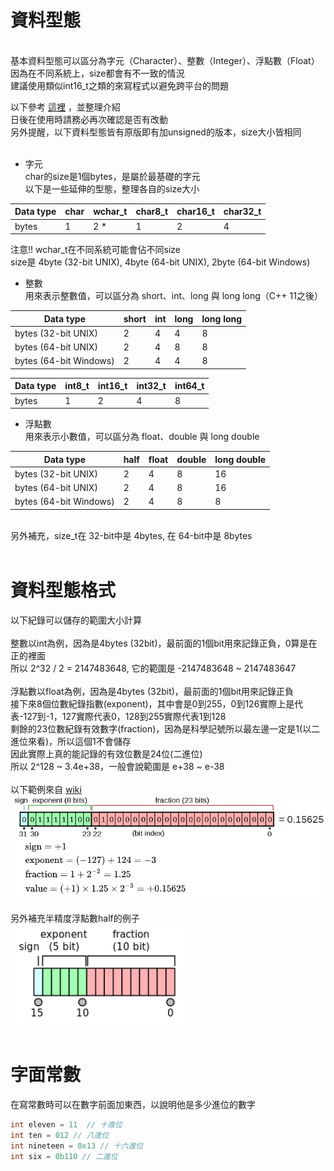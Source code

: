 資料型態<br>
=======
<br>
基本資料型態可以區分為字元（Character）、整數（Integer）、浮點數（Float）<br>
因為在不同系統上，size都會有不一致的情況<br>
建議使用類似int16_t之類的來寫程式以避免跨平台的問題<br>

以下參考 [這裡](https://www.ibm.com/docs/en/ibm-mq/9.0?topic=platforms-standard-data-types-unix-linux-windows)
，並整理介紹<br>
日後在使用時請務必再次確認是否有改動<br>
另外提醒，以下資料型態皆有原版即有加unsigned的版本，size大小皆相同<br>
<br>

* 字元<br>
char的size是1個bytes，是屬於最基礎的字元<br>
以下是一些延伸的型態，整理各自的size大小<br>

Data type | char | wchar_t | char8_t | char16_t | char32_t
--- | --- | --- | --- | --- | --- 
bytes  | 1 | 2 * | 1 | 2 | 4

注意!! wchar_t在不同系統可能會佔不同size<br>
size是 4byte (32-bit UNIX), 4byte (64-bit UNIX), 2byte (64-bit Windows)<br>

* 整數<br>
用來表示整數值，可以區分為 short、int、long 與 long long（C++ 11之後）<br>

Data type | short | int | long | long long 
--- | --- | --- | --- | ---
bytes (32-bit UNIX) | 2 | 4 | 4 | 8 
bytes (64-bit UNIX) | 2 | 4 | 8 | 8 
bytes (64-bit Windows) | 2 | 4 | 4 | 8 

Data type | int8_t | int16_t | int32_t | int64_t 
--- | --- | --- | --- | ---
bytes  | 1 | 2 | 4 | 8 

* 浮點數<br>
用來表示小數值，可以區分為 float、double 與 long double<br>

Data type | half | float | double | long double 
--- | --- | --- | --- | --- 
bytes (32-bit UNIX) | 2 | 4 | 8 | 16 
bytes (64-bit UNIX) | 2 | 4 | 8 | 16 
bytes (64-bit Windows) | 2 | 4 | 8 | 8 
<br>
另外補充，size_t在 32-bit中是 4bytes, 在 64-bit中是 8bytes<br>
<br>

資料型態格式<br>
===========
以下紀錄可以儲存的範圍大小計算<br>
<br>
整數以int為例，因為是4bytes (32bit)，最前面的1個bit用來記錄正負，0算是在正的裡面<br>
所以 2^32 / 2 = 2147483648, 它的範圍是 -2147483648 ~ 2147483647<br>
<br>
浮點數以float為例，因為是4bytes (32bit)，最前面的1個bit用來記錄正負<br>
接下來8個位數紀錄指數(exponent)，其中會是0到255，0到126實際上是代表-127到-1，127實際代表0，128到255實際代表1到128<br>
剩餘的23位數紀錄有效數字(fraction)，因為是科學記號所以最左邊一定是1(以二進位來看)，所以這個1不會儲存<br>
因此實際上真的能記錄的有效位數是24位(二進位)<br>
所以 2^128 ~ 3.4e+38，一般會說範圍是 e+38 ~ e-38<br>
<br>
以下範例來自 [wiki](https://zh.wikipedia.org/zh-tw/%E5%96%AE%E7%B2%BE%E5%BA%A6%E6%B5%AE%E9%BB%9E%E6%95%B8)<br>
![圖片](./FLOAT格式.PNG)<br>
<br>
另外補充半精度浮點數half的例子<br>
![圖片](./HALF格式.PNG)<br>
<br>

字面常數<br>
=========
在寫常數時可以在數字前面加東西，以說明他是多少進位的數字<br>
```C++
int eleven = 11  // 十進位
int ten = 012 // 八進位
int nineteen = 0x13 // 十六進位
int six = 0b110 // 二進位
```
<br>



